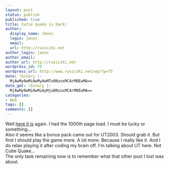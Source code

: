 ```yaml
---
layout: post
status: publish
published: true
title: Cutie quake is back!
author:
  display_name: Janos
  login: janos
  email: 
  url: http://rusiczki.net
author_login: janos
author_email: 
author_url: http://rusiczki.net
wordpress_id: 75
wordpress_url: http://www.rusiczki.net/wp/?p=75
date: !binary |-
  MjAwMy0wMi0wMyAwMTo0NzoxMCArMDEwMA==
date_gmt: !binary |-
  MjAwMy0wMi0wMiAyMjo0NzoxMCArMDEwMA==
categories:
- Web
tags: []
comments: []
---
```

<p>Well <a href="http://www.computergames.ro/jocuri.php?optiune=online_games&game=31" title="Cutie Quake in all it's glory">here it is</a> again. I had the 1000th page load. I must be lucky or something...<br />
Also it seems like a bonus pack came out for UT2003. Should grab it. But first I should play the game more. A lot more. Because I really like it. And I do relax playing it after coding my brain off. I'm talking about UT here. Not Cutie Quake...<br />
The only task remaining now is to remember what that other post I lost was about.</p>
